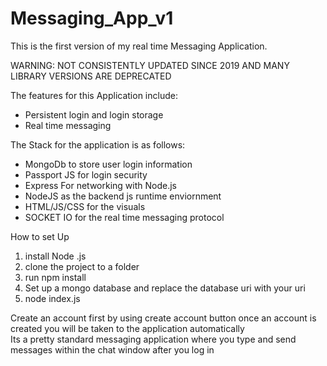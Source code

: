 # Messaging_App_v1
This is the first version of my real time Messaging Application.

WARNING: NOT CONSISTENTLY UPDATED SINCE 2019 AND MANY LIBRARY VERSIONS ARE DEPRECATED


The features for this Application include:
* Persistent login and login storage
* Real time messaging

The Stack for the application is as follows:
* MongoDb to store user login information
* Passport JS for login security
* Express For networking with Node.js
* NodeJS as the backend js runtime enviornment
* HTML/JS/CSS for the visuals
* SOCKET IO for the real time messaging protocol

How to set Up
1) install Node .js
2) clone the project to a folder
3) run npm install
4) Set up a mongo database and replace the database uri with your uri
5) node index.js

Create an account first by using create account button once an account is created you will be taken to the application automatically <br>
Its a pretty standard messaging application where you type and send messages within the chat window after you log in



